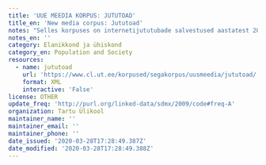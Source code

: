 ```yaml
---
title: 'UUE MEEDIA KORPUS: JUTUTOAD'
title_en: 'New media corpus: Jututoad'
notes: "Selles korpuses on internetijututubade salvestused aastatest 2003 ja 2006.\r\n300 faili, 7 miljonit sõna\r\n\r\nErinevalt teistest uue meedia korpustest (uudisgrupid, foorumid, kommentaarid) ei ole jututubade korpusest kahte versiooni - kordustega ja eemaldatud kordustega -, sest jututubade korpuses pole massiliselt kasutatud eelmise postituse tsiteerimist."
notes_en: ''
category: Elanikkond ja ühiskond
category_en: Population and Society
resources:
  - name: jututoad
    url: 'https://www.cl.ut.ee/korpused/segakorpus/uusmeedia/jututoad/'
    format: XML
    interactive: 'False'
license: OTHER
update_freq: 'http://purl.org/linked-data/sdmx/2009/code#freq-A'
organization: Tartu Ülikool
maintainer_name: ''
maintainer_email: ''
maintainer_phone: ''
date_issued: '2020-03-28T17:28:49.387Z'
date_modified: '2020-03-28T17:28:49.388Z'
---
```


